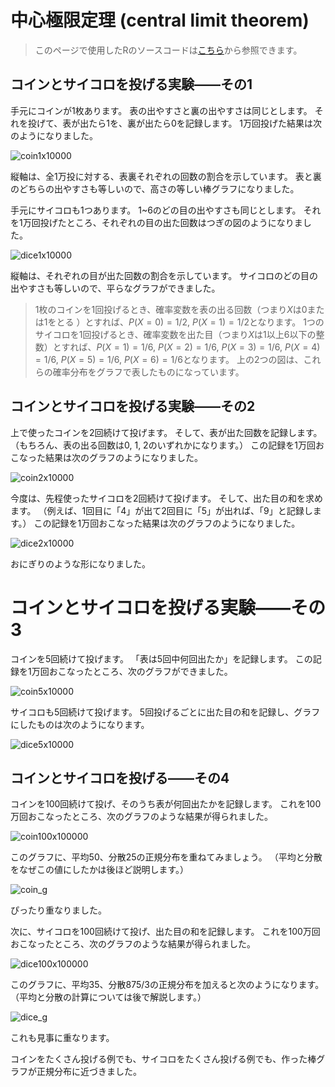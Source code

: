 <!---
clt.mdは気に入らない部分が多かったので、ここで書きなおします。
-->

# 中心極限定理 (central limit theorem)

> このページで使用したRのソースコードは[こちら](../script/clt2.R)から参照できます。

## コインとサイコロを投げる実験――その1

手元にコインが1枚あります。
表の出やすさと裏の出やすさは同じとします。
それを投げて、表が出たら1を、裏が出たら0を記録します。
1万回投げた結果は次のようになりました。

![coin1x10000](../fig/coin1x10000.png)

縦軸は、全1万投に対する、表裏それぞれの回数の割合を示しています。
表と裏のどちらの出やすさも等しいので、高さの等しい棒グラフになりました。

手元にサイコロも1つあります。
1~6のどの目の出やすさも同じとします。
それを1万回投げたところ、それぞれの目の出た回数はつぎの図のようになりました。

![dice1x10000](../fig/dice1x10000.png)

縦軸は、それぞれの目が出た回数の割合を示しています。
サイコロのどの目の出やすさも等しいので、平らなグラフができました。

> 1枚のコインを1回投げるとき、確率変数を表の出る回数（つまり$`X`$は0または1をとる
）とすれば、$`P(X=0)=1/2`$, $`P(X=1)=1/2`$となります。
> 1つのサイコロを1回投げるとき、確率変数を出た目（つまり$`X`$は1以上6以下の整数）とすれば、$`P(X=1)=1/6`$, $`P(X=2)=1/6`$, $`P(X=3)=1/6`$, $`P(X=4)=1/6`$, $`P(X=5)=1/6`$, $`P(X=6)=1/6`$となります。
> 上の2つの図は、これらの確率分布をグラフで表したものになっています。

## コインとサイコロを投げる実験――その2

上で使ったコインを2回続けて投げます。
そして、表が出た回数を記録します。
（もちろん、表の出る回数は0, 1, 2のいずれかになります。）
この記録を1万回おこなった結果は次のグラフのようになりました。

![coin2x10000](../fig/coin2x10000.png)

今度は、先程使ったサイコロを2回続けて投げます。
そして、出た目の和を求めます。
（例えば、1回目に「4」が出て2回目に「5」が出れば、「9」と記録します。）
この記録を1万回おこなった結果は次のグラフのようになりました。

![dice2x10000](../fig/dice2x10000.png)

おにぎりのような形になりました。

# コインとサイコロを投げる実験――その3

コインを5回続けて投げます。
「表は5回中何回出たか」を記録します。
この記録を1万回おこなったところ、次のグラフができました。

![coin5x10000](../fig/coin5x10000.png)

サイコロも5回続けて投げます。
5回投げるごとに出た目の和を記録し、グラフにしたものは次のようになります。

![dice5x10000](../fig/dice5x10000.png)

## コインとサイコロを投げる――その4

コインを100回続けて投げ、そのうち表が何回出たかを記録します。
これを100万回おこなったところ、次のグラフのような結果が得られました。

![coin100x100000](../fig/coin100x1000000.png)

このグラフに、平均50、分散25の正規分布を重ねてみましょう。
（平均と分散をなぜこの値にしたかは後ほど説明します。）

![coin_g](../fig/coin_g/.png)

ぴったり重なりました。

次に、サイコロを100回続けて投げ、出た目の和を記録します。
これを100万回おこなったところ、次のグラフのような結果が得られました。

![dice100x100000](../fig/dice100x1000000.png)

このグラフに、平均35、分散875/3の正規分布を加えると次のようになります。
（平均と分散の計算については後で解説します。）

![dice_g](../fig/dice_g/.png)

これも見事に重なります。

コインをたくさん投げる例でも、サイコロをたくさん投げる例でも、作った棒グラフが正規分布に近づきました。
